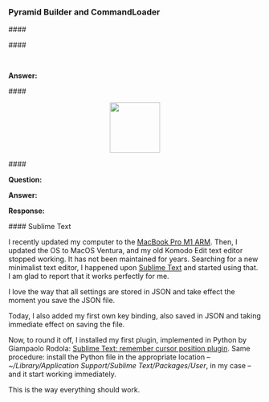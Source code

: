 <head>
<meta http-equiv="Content-Type" content="text/html; charset=utf-8">
<link rel="stylesheet" type="text/css" href="bc.css">
<script src="https://cdn.rawgit.com/google/code-prettify/master/loader/run_prettify.js" type="text/javascript"></script>
</head>

<!---

- ricaun shared
RevitAddin.CommandLoader - Compile/Running 'IExternalCommand' with Revit open!
https://forums.autodesk.com/t5/revit-api-forum/revitaddin-commandloader-compile-running-iexternalcommand-with/td-p/11742530
> I present my first RevitAddin open-source project CommandLoader. With this plugin is possible to compile IExternalCommand directly in Revit, and the command is added as a PushButton in the Addins Tab.
Here is a video explaining the features and some limitations.
[Compile/Running 'IExternalCommand' with Revit open!](https://youtu.be/l4V4-vohcWY)
<iframe width="560" height="315" src="https://www.youtube.com/embed/l4V4-vohcWY" title="YouTube video player" frameborder="0" allow="accelerometer; autoplay; clipboard-write; encrypted-media; gyroscope; picture-in-picture; web-share" allowfullscreen></iframe>
RevitAddin.CommandLoader project compiles IExternalCommand with Revit open using CodeDom.Compiler and creates a PushButton on the Revit ribbon.
[GitHub repository](https://github.com/ricaun-io/RevitAddin.CommandLoader)

- richard suggested how to 
How to modify levels extents (X and Y direction)
https://forums.autodesk.com/t5/revit-api-forum/how-to-modify-levels-extents-x-and-y-direction/td-p/11731529

- richard implemented a very nice little sample using the TessellatedShapeBuilder to create a DirectShape
  create a [pyramid](https://en.wikipedia.org/wiki/Pyramid_(geometry)), or, 
  more specifically, a right pyramid with a regular base for the ...
  on [Is it possible to create a solid from the edges of Pyramids?]
  https://forums.autodesk.com/t5/revit-api-forum/is-it-possible-to-create-a-solid-from-the-edges-of-pyramids/td-p/11729445

- cleaning up and simplifying curve loops
Benoit Favre, CEO of [etudes &amp; automates](http://www.etudesetautomates.com)
Boundary Segments Issue
https://forums.autodesk.com/t5/revit-api-forum/boundary-segments-issue/m-p/11732446#M69140
Funny to get this very old post alive.
I'd change my answer from the time and say:
- sometimes the BoundarySegment list is holed (around windows and at the end of walls ending in the middle of the Room). So you have to close the List, practically we add another Segment to the List.
- check either Douglas Peucker or Visvaligham algorithms, easy to implement and very useful. At least that's what we use and these work fine for us.
douglas peucker algorithm
https://duckduckgo.com/?q=douglas+peucker+algorithm
Ramer–Douglas–Peucker algorithm
https://en.wikipedia.org/wiki/Ramer%E2%80%93Douglas%E2%80%93Peucker_algorithm
visvalingam algorithm
https://duckduckgo.com/?q=visvalingam+algorithm
Visvalingam–Whyatt algorithm
https://en.wikipedia.org/wiki/Visvalingam%E2%80%93Whyatt_algorithm
Many thanks to Benoit for the interesting pointer!

- switch document display units:
Converting All Parameter Values from Imperial Units to Metric Units
https://forums.autodesk.com/t5/revit-api-forum/converting-all-parameter-values-from-imperial-units-to-metric/m-p/11728282#M69113
nikolaEXEZM wrote two simple macros to convert the project units between Imperial and Metric. 
Works with both project and family documents. 
Just create a new Macro Module, and paste in the code below:
public void ChangeUnitsToImperial()
{
    Document doc = this.ActiveUIDocument.Document;
    Document templateDoc = Application.OpenDocumentFile(@"C:\ProgramData\Autodesk\RVT " + this.Application.VersionNumber + @"\Templates\English-Imperial\default.rte");
    using (Transaction ta = new Transaction(doc))
       {
        ta.Start("Change Project Units to Imperial");
        doc.SetUnits(templateDoc.GetUnits());
        ta.Commit();
    }
}
public void ChangeUnitsToMetric()
{
    Document doc = this.ActiveUIDocument.Document;
    Document templateDoc = Application.OpenDocumentFile(@"C:\ProgramData\Autodesk\RVT " + this.Application.VersionNumber + @"\Templates\English\DefaultMetric.rte");
    using (Transaction ta = new Transaction(doc))
       {
        ta.Start("Change Project Units to Metric");
        doc.SetUnits(templateDoc.GetUnits());
        ta.Commit();
    }
}

- avoid conflict with revit dlls
  Do I need to include RevitAPI.dll and RevitAPIUI.dll in my release package?
  https://forums.autodesk.com/t5/revit-api-forum/do-i-need-to-include-revitapi-dll-and-revitapiui-dll-in-my/m-p/11727761

- workaround for REVIT-20249 
  REVIT-20249 [As a Revit user, I want my material tags to stop displaying "?" after minor changes to the model, so that I don't have to waste time regen-ing or nudging all material tags right before printing a drawing set]
  Workaround as stated by one customer: "Standard Operating Procedure around here is right before printing, select a material tag > right click > select all instances in entire project > nudge right > nudge left, then print."

- sublime text
  Sublime Text: remember cursor position plugin
  https://gmpy.dev/blog/2022/sublime-text-remember-cursor-position-plugin

twitter:

 @AutodeskRevit #RevitAPI #BIM @AutodeskAPS 

&ndash; 
...

linkedin:


#bim #DynamoBim #AutodeskAPS #Revit #API #IFC #SDK #AI #VisualStudio #Autodesk #AEC #adsk

the [Revit API discussion forum](http://forums.autodesk.com/t5/revit-api-forum/bd-p/160) thread

<center>
<img src="img/" alt="" title="" width="600" height=""/>
<p style="font-size: 80%; font-style:italic"></p>
</center>

<pre class="code">
</pre>

-->

### Pyramid Builder and CommandLoader



####<a name="2"></a> 

####<a name="3"></a> 

<pre class="prettyprint">

</pre>

**Answer:** 

####<a name="4"></a> 

<center>
<img src="img/.png" alt="" title="" width="100"/> <!-- 1199 × 530 pixels -->
</center>




####<a name="5"></a> 

**Question:** 

**Answer:** 

**Response:** 

####<a name="5"></a> Sublime Text

I recently updated my computer to 
the [MacBook Pro M1 ARM](https://thebuildingcoder.typepad.com/blog/2022/12/exploring-arm-chatgpt-nairobi-and-the-tsp.html#11).
Then, I updated the OS to MacOS Ventura, and my old Komodo Edit text editor stopped working.
It has not been maintained for years.
Searching for a new minimalist text editor, I happened 
upon [Sublime Text](https://www.sublimetext.com/) and 
started using that.
I am glad to report that it works perfectly for me.

I love the way that all settings are stored in JSON and take effect the moment you save the JSON file.

Today, I also added my first own key binding, also saved in JSON and taking immediate effect on saving the file.

Now, to round it off, I installed my first plugin, implemented in Python by Giampaolo Rodola:
[Sublime Text: remember cursor position plugin](https://gmpy.dev/blog/2022/sublime-text-remember-cursor-position-plugin).
Same procedure: install the Python file in the appropriate location 
&ndash; <i>~/Library/Application Support/Sublime Text/Packages/User</i>, in my case 
&ndash; and it start working immediately.

This is the way everything should work.

